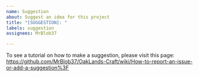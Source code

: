 ```yaml
---
name: Suggestion
about: Suggest an idea for this project
title: "[SUGGESTION]: "
labels: suggestion
assignees: MrBlob37

---
```


To see a tutorial on how to make a suggestion, please visit this page:
https://github.com/MrBlob37/OakLands-Craft/wiki/How-to-report-an-issue-or-add-a-suggestion%3F
